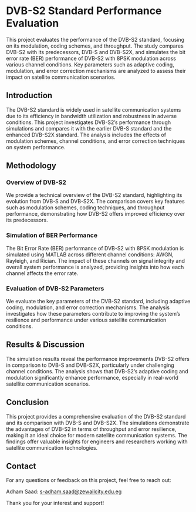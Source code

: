 # DVB-S2 Standard Performance Evaluation

This project evaluates the performance of the DVB-S2 standard, focusing on its modulation, coding schemes, and throughput. The study compares DVB-S2 with its predecessors, DVB-S and DVB-S2X, and simulates the bit error rate (BER) performance of DVB-S2 with 8PSK modulation across various channel conditions. Key parameters such as adaptive coding, modulation, and error correction mechanisms are analyzed to assess their impact on satellite communication scenarios.

## Introduction
The DVB-S2 standard is widely used in satellite communication systems due to its efficiency in bandwidth utilization and robustness in adverse conditions. This project investigates DVB-S2’s performance through simulations and compares it with the earlier DVB-S standard and the enhanced DVB-S2X standard. The analysis includes the effects of modulation schemes, channel conditions, and error correction techniques on system performance.

## Methodology

### Overview of DVB-S2
We provide a technical overview of the DVB-S2 standard, highlighting its evolution from DVB-S and DVB-S2X. The comparison covers key features such as modulation schemes, coding techniques, and throughput performance, demonstrating how DVB-S2 offers improved efficiency over its predecessors.

### Simulation of BER Performance
The Bit Error Rate (BER) performance of DVB-S2 with 8PSK modulation is simulated using MATLAB across different channel conditions: AWGN, Rayleigh, and Rician. The impact of these channels on signal integrity and overall system performance is analyzed, providing insights into how each channel affects the error rate.

### Evaluation of DVB-S2 Parameters
We evaluate the key parameters of the DVB-S2 standard, including adaptive coding, modulation, and error correction mechanisms. The analysis investigates how these parameters contribute to improving the system’s resilience and performance under various satellite communication conditions.

## Results & Discussion
The simulation results reveal the performance improvements DVB-S2 offers in comparison to DVB-S and DVB-S2X, particularly under challenging channel conditions. The analysis shows that DVB-S2’s adaptive coding and modulation significantly enhance performance, especially in real-world satellite communication scenarios.

## Conclusion
This project provides a comprehensive evaluation of the DVB-S2 standard and its comparison with DVB-S and DVB-S2X. The simulations demonstrate the advantages of DVB-S2 in terms of throughput and error resilience, making it an ideal choice for modern satellite communication systems. The findings offer valuable insights for engineers and researchers working with satellite communication technologies.

## Contact
For any questions or feedback on this project, feel free to reach out:

Adham Saad: s-adham.saad@zewailcity.edu.eg

Thank you for your interest and support!
